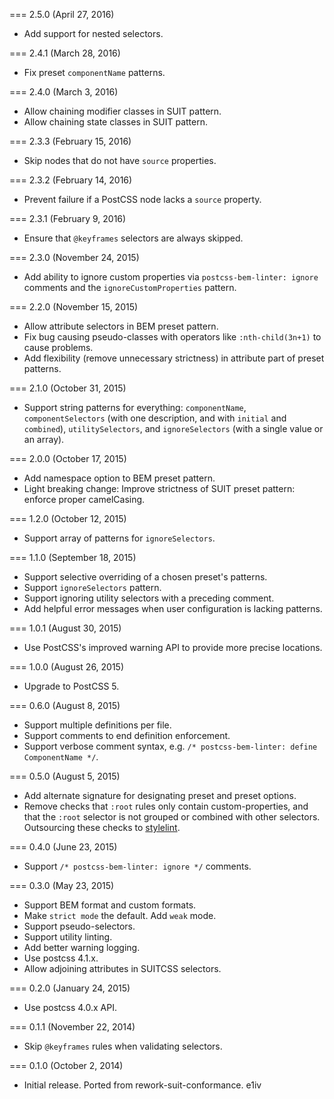 === 2.5.0 (April 27, 2016)

* Add support for nested selectors.

=== 2.4.1 (March 28, 2016)

* Fix preset `componentName` patterns.

=== 2.4.0 (March 3, 2016)

* Allow chaining modifier classes in SUIT pattern.
* Allow chaining state classes in SUIT pattern.

=== 2.3.3 (February 15, 2016)

* Skip nodes that do not have `source` properties.

=== 2.3.2 (February 14, 2016)

* Prevent failure if a PostCSS node lacks a `source` property.

=== 2.3.1 (February 9, 2016)

* Ensure that `@keyframes` selectors are always skipped.

=== 2.3.0 (November 24, 2015)

* Add ability to ignore custom properties via `postcss-bem-linter: ignore` comments and the `ignoreCustomProperties` pattern.

=== 2.2.0 (November 15, 2015)

* Allow attribute selectors in BEM preset pattern.
* Fix bug causing pseudo-classes with operators like `:nth-child(3n+1)` to cause problems.
* Add flexibility (remove unnecessary strictness) in attribute part of preset patterns.

=== 2.1.0 (October 31, 2015)

* Support string patterns for everything: `componentName`, `componentSelectors` (with one description, and with `initial` and `combined`), `utilitySelectors`, and `ignoreSelectors` (with a single value or an array).

=== 2.0.0 (October 17, 2015)

* Add namespace option to BEM preset pattern.
* Light breaking change: Improve strictness of SUIT preset pattern: enforce proper camelCasing.

=== 1.2.0 (October 12, 2015)

* Support array of patterns for `ignoreSelectors`.

=== 1.1.0 (September 18, 2015)

* Support selective overriding of a chosen preset's patterns.
* Support `ignoreSelectors` pattern.
* Support ignoring utility selectors with a preceding comment.
* Add helpful error messages when user configuration is lacking patterns.

=== 1.0.1 (August 30, 2015)

* Use PostCSS's improved warning API to provide more precise locations.

=== 1.0.0 (August 26, 2015)

* Upgrade to PostCSS 5.

=== 0.6.0 (August 8, 2015)

* Support multiple definitions per file.
* Support comments to end definition enforcement.
* Support verbose comment syntax, e.g. `/* postcss-bem-linter: define ComponentName */`.

=== 0.5.0 (August 5, 2015)

* Add alternate signature for designating preset and preset options.
* Remove checks that `:root` rules only contain custom-properties, and that the `:root` selector is not grouped or combined with other selectors. Outsourcing these checks to [stylelint](https://github.com/stylelint/stylelint).

=== 0.4.0 (June 23, 2015)

* Support `/* postcss-bem-linter: ignore */` comments.

=== 0.3.0 (May 23, 2015)

* Support BEM format and custom formats.
* Make `strict mode` the default. Add `weak` mode.
* Support pseudo-selectors.
* Support utility linting.
* Add better warning logging.
* Use postcss 4.1.x.
* Allow adjoining attributes in SUITCSS selectors.

=== 0.2.0 (January 24, 2015)

* Use postcss 4.0.x API.

=== 0.1.1 (November 22, 2014)

* Skip `@keyframes` rules when validating selectors.

=== 0.1.0 (October 2, 2014)

* Initial release. Ported from rework-suit-conformance.
e1iv
